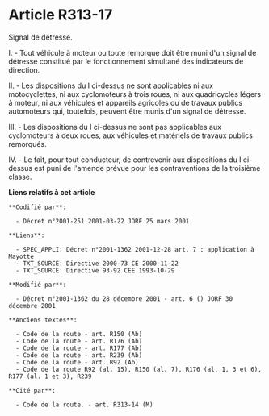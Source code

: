 # Article R313-17

Signal de détresse.

I. - Tout véhicule à moteur ou toute remorque doit être muni d'un signal de détresse constitué par le fonctionnement
simultané des indicateurs de direction.

II. - Les dispositions du I ci-dessus ne sont applicables ni aux motocyclettes, ni aux cyclomoteurs à trois roues, ni aux
quadricycles légers à moteur, ni aux véhicules et appareils agricoles ou de travaux publics automoteurs qui, toutefois,
peuvent être munis d'un signal de détresse.

III. - Les dispositions du I ci-dessus ne sont pas applicables aux cyclomoteurs à deux roues, aux véhicules et matériels de
travaux publics remorqués.

IV. - Le fait, pour tout conducteur, de contrevenir aux dispositions du I ci-dessus est puni de l'amende prévue pour les
contraventions de la troisième classe.

**Liens relatifs à cet article**

	**Codifié par**:

	  - Décret n°2001-251 2001-03-22 JORF 25 mars 2001

	**Liens**:

	  - SPEC_APPLI: Décret n°2001-1362 2001-12-28 art. 7 : application à Mayotte
	  - TXT_SOURCE: Directive 2000-73 CE 2000-11-22
	  - TXT_SOURCE: Directive 93-92 CEE 1993-10-29

	**Modifié par**:

	  - Décret n°2001-1362 du 28 décembre 2001 - art. 6 () JORF 30 décembre 2001

	**Anciens textes**:

	  - Code de la route - art. R150 (Ab)
	  - Code de la route - art. R176 (Ab)
	  - Code de la route - art. R177 (Ab)
	  - Code de la route - art. R239 (Ab)
	  - Code de la route - art. R92 (Ab)
	  - Code de la route R92 (al. 15), R150 (al. 7), R176 (al. 1, 3 et 6), R177 (al. 1 et 3), R239

	**Cité par**:

	  - Code de la route. - art. R313-14 (M)
